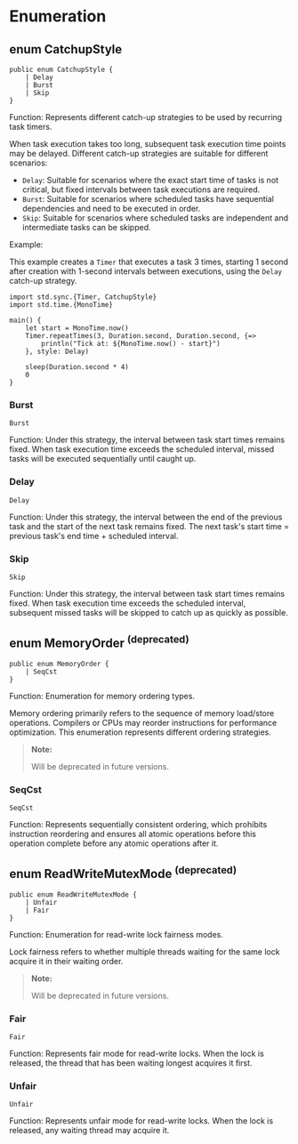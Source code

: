# Enumeration

## enum CatchupStyle

```cangjie
public enum CatchupStyle {
    | Delay
    | Burst
    | Skip
}
```

Function: Represents different catch-up strategies to be used by recurring task timers.

When task execution takes too long, subsequent task execution time points may be delayed. Different catch-up strategies are suitable for different scenarios:

- `Delay`: Suitable for scenarios where the exact start time of tasks is not critical, but fixed intervals between task executions are required.
- `Burst`: Suitable for scenarios where scheduled tasks have sequential dependencies and need to be executed in order.
- `Skip`: Suitable for scenarios where scheduled tasks are independent and intermediate tasks can be skipped.

Example:

This example creates a `Timer` that executes a task 3 times, starting 1 second after creation with 1-second intervals between executions, using the `Delay` catch-up strategy.

```cangjie
import std.sync.{Timer, CatchupStyle}
import std.time.{MonoTime}

main() {
    let start = MonoTime.now()
    Timer.repeatTimes(3, Duration.second, Duration.second, {=>
        println("Tick at: ${MonoTime.now() - start}")
    }, style: Delay)

    sleep(Duration.second * 4)
    0
}
```

### Burst

```cangjie
Burst
```

Function: Under this strategy, the interval between task start times remains fixed. When task execution time exceeds the scheduled interval, missed tasks will be executed sequentially until caught up.

### Delay

```cangjie
Delay
```

Function: Under this strategy, the interval between the end of the previous task and the start of the next task remains fixed. The next task's start time = previous task's end time + scheduled interval.

### Skip

```cangjie
Skip
```

Function: Under this strategy, the interval between task start times remains fixed. When task execution time exceeds the scheduled interval, subsequent missed tasks will be skipped to catch up as quickly as possible.

## enum MemoryOrder <sup>(deprecated)</sup>

```cangjie
public enum MemoryOrder {
    | SeqCst
}
```

Function: Enumeration for memory ordering types.

Memory ordering primarily refers to the sequence of memory load/store operations. Compilers or CPUs may reorder instructions for performance optimization. This enumeration represents different ordering strategies.

> **Note:**
>
> Will be deprecated in future versions.

### SeqCst

```cangjie
SeqCst
```

Function: Represents sequentially consistent ordering, which prohibits instruction reordering and ensures all atomic operations before this operation complete before any atomic operations after it.

## enum ReadWriteMutexMode <sup>(deprecated)<sup>

```cangjie
public enum ReadWriteMutexMode {
    | Unfair
    | Fair
}
```

Function: Enumeration for read-write lock fairness modes.

Lock fairness refers to whether multiple threads waiting for the same lock acquire it in their waiting order.

> **Note:**
>
> Will be deprecated in future versions.

### Fair

```cangjie
Fair
```

Function: Represents fair mode for read-write locks. When the lock is released, the thread that has been waiting longest acquires it first.

### Unfair

```cangjie
Unfair
```

Function: Represents unfair mode for read-write locks. When the lock is released, any waiting thread may acquire it.